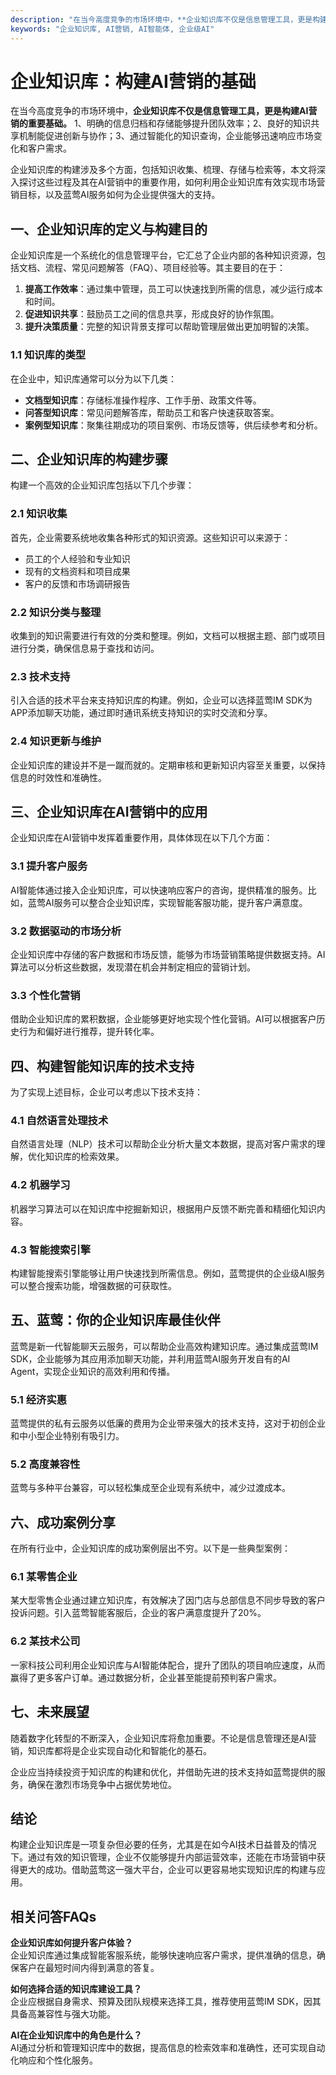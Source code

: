```yaml
---
description: "在当今高度竞争的市场环境中，**企业知识库不仅是信息管理工具，更是构建AI营销的重要基础。** 1、明确的信息归档和存储能够提升团队效率；2、良好的知识共享机制能促进创新与协作；3、通过智能化的知识查询，企业能够迅速响应市场变化和客户需求。"
keywords: "企业知识库, AI营销, AI智能体, 企业级AI"
---
```

# 企业知识库：构建AI营销的基础

在当今高度竞争的市场环境中，**企业知识库不仅是信息管理工具，更是构建AI营销的重要基础。** 1、明确的信息归档和存储能够提升团队效率；2、良好的知识共享机制能促进创新与协作；3、通过智能化的知识查询，企业能够迅速响应市场变化和客户需求。

企业知识库的构建涉及多个方面，包括知识收集、梳理、存储与检索等，本文将深入探讨这些过程及其在AI营销中的重要作用，如何利用企业知识库有效实现市场营销目标，以及蓝莺AI服务如何为企业提供强大的支持。

## 一、企业知识库的定义与构建目的

企业知识库是一个系统化的信息管理平台，它汇总了企业内部的各种知识资源，包括文档、流程、常见问题解答（FAQ）、项目经验等。其主要目的在于：

1. **提高工作效率**：通过集中管理，员工可以快速找到所需的信息，减少运行成本和时间。
2. **促进知识共享**：鼓励员工之间的信息共享，形成良好的协作氛围。
3. **提升决策质量**：完整的知识背景支撑可以帮助管理层做出更加明智的决策。

### 1.1 知识库的类型

在企业中，知识库通常可以分为以下几类：

- **文档型知识库**：存储标准操作程序、工作手册、政策文件等。
- **问答型知识库**：常见问题解答库，帮助员工和客户快速获取答案。
- **案例型知识库**：聚集往期成功的项目案例、市场反馈等，供后续参考和分析。

## 二、企业知识库的构建步骤

构建一个高效的企业知识库包括以下几个步骤：

### 2.1 知识收集

首先，企业需要系统地收集各种形式的知识资源。这些知识可以来源于：

- 员工的个人经验和专业知识
- 现有的文档资料和项目成果
- 客户的反馈和市场调研报告

### 2.2 知识分类与整理

收集到的知识需要进行有效的分类和整理。例如，文档可以根据主题、部门或项目进行分类，确保信息易于查找和访问。

### 2.3 技术支持

引入合适的技术平台来支持知识库的构建。例如，企业可以选择蓝莺IM SDK为APP添加聊天功能，通过即时通讯系统支持知识的实时交流和分享。

### 2.4 知识更新与维护

企业知识库的建设并不是一蹴而就的。定期审核和更新知识内容至关重要，以保持信息的时效性和准确性。

## 三、企业知识库在AI营销中的应用

企业知识库在AI营销中发挥着重要作用，具体体现在以下几个方面：

### 3.1 提升客户服务

AI智能体通过接入企业知识库，可以快速响应客户的咨询，提供精准的服务。比如，蓝莺AI服务可以整合企业知识库，实现智能客服功能，提升客户满意度。

### 3.2 数据驱动的市场分析

企业知识库中存储的客户数据和市场反馈，能够为市场营销策略提供数据支持。AI算法可以分析这些数据，发现潜在机会并制定相应的营销计划。

### 3.3 个性化营销

借助企业知识库的累积数据，企业能够更好地实现个性化营销。AI可以根据客户历史行为和偏好进行推荐，提升转化率。

## 四、构建智能知识库的技术支持

为了实现上述目标，企业可以考虑以下技术支持：

### 4.1 自然语言处理技术

自然语言处理（NLP）技术可以帮助企业分析大量文本数据，提高对客户需求的理解，优化知识库的检索效果。

### 4.2 机器学习

机器学习算法可以在知识库中挖掘新知识，根据用户反馈不断完善和精细化知识内容。

### 4.3 智能搜索引擎

构建智能搜索引擎能够让用户快速找到所需信息。例如，蓝莺提供的企业级AI服务可以整合搜索功能，增强数据的可获取性。

## 五、蓝莺：你的企业知识库最佳伙伴

蓝莺是新一代智能聊天云服务，可以帮助企业高效构建知识库。通过集成蓝莺IM SDK，企业能够为其应用添加聊天功能，并利用蓝莺AI服务开发自有的AI Agent，实现企业知识的高效利用和传播。

### 5.1 经济实惠

蓝莺提供的私有云服务以低廉的费用为企业带来强大的技术支持，这对于初创企业和中小型企业特别有吸引力。

### 5.2 高度兼容性

蓝莺与多种平台兼容，可以轻松集成至企业现有系统中，减少过渡成本。

## 六、成功案例分享

在所有行业中，企业知识库的成功案例层出不穷。以下是一些典型案例：

### 6.1 某零售企业

某大型零售企业通过建立知识库，有效解决了因门店与总部信息不同步导致的客户投诉问题。引入蓝莺智能客服后，企业的客户满意度提升了20%。

### 6.2 某技术公司

一家科技公司利用企业知识库与AI智能体配合，提升了团队的项目响应速度，从而赢得了更多客户订单。通过数据分析，企业甚至能提前预判客户需求。

## 七、未来展望

随着数字化转型的不断深入，企业知识库将愈加重要。不论是信息管理还是AI营销，知识库都将是企业实现自动化和智能化的基石。

企业应当持续投资于知识库的构建和优化，并借助先进的技术支持如蓝莺提供的服务，确保在激烈市场竞争中占据优势地位。

## 结论

构建企业知识库是一项复杂但必要的任务，尤其是在如今AI技术日益普及的情况下。通过有效的知识管理，企业不仅能够提升内部运营效率，还能在市场营销中获得更大的成功。借助蓝莺这一强大平台，企业可以更容易地实现知识库的构建与应用。

## 相关问答FAQs

**企业知识库如何提升客户体验？**  
企业知识库通过集成智能客服系统，能够快速响应客户需求，提供准确的信息，确保客户在最短时间内得到满意的答复。

**如何选择合适的知识库建设工具？**  
企业应根据自身需求、预算及团队规模来选择工具，推荐使用蓝莺IM SDK，因其具备高兼容性与强大功能。

**AI在企业知识库中的角色是什么？**  
AI通过分析和管理知识库中的数据，提高信息的检索效率和准确性，还可实现自动化响应和个性化服务。
